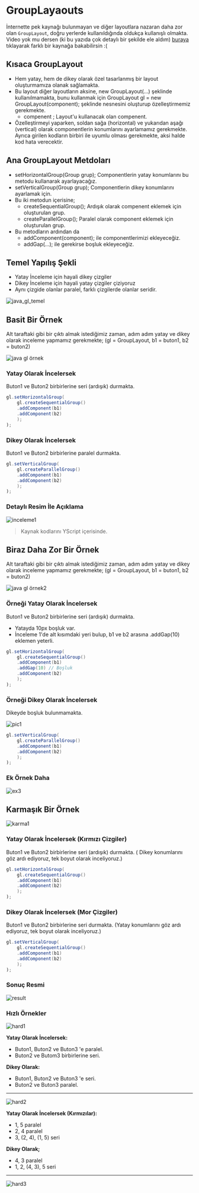 # GroupLayaouts

İnternette pek kaynağı bulunmayan ve diğer layoutlara nazaran daha zor olan `GroupLayout`, doğru yerlerde kullanıldığında oldukça kullanışlı olmakta. Video yok mu dersen (ki bu yazıda çok detaylı bir şekilde ele aldım) [buraya](https://www.youtube.com/watch?v=vA9ZSgaLaJs&t=317s) tıklayarak farklı bir kaynağa bakabilirsin :(

## Kısaca GroupLayout

- Hem yatay, hem de dikey olarak özel tasarlanmış bir layout oluşturmamıza olanak sağlamakta.
- Bu layout diğer layoutların aksine, new GroupLayout(...) şeklinde kullanılmamakta, bunu kullanmak için GroupLayout gl = new GroupLayout(component); şeklinde nesnesini oluşturup özelleştirmemiz gerekmekte.
  - compenent ; Layout'u kullanacak olan compenent.
- Özelleştirmeyi yaparken, soldan sağa (horizontal) ve yukarıdan aşağı (vertical) olarak componentlerin konumlarını ayarlamamız gerekmekte. Ayrıca girilen kodların birbiri ile uyumlu olması gerekmekte, aksi halde kod hata verecektir.

## Ana GroupLayout Metdoları

- setHorizontalGroup(Group grup); Componentlerin yatay konumlarını bu metodu kullanarak ayarlayacağız.
- setVerticalGroup(Group grup); Componentlerin dikey konumlarını ayarlamak için.
- Bu iki metodun içerisine;
  - createSequentialGroup(); Ardışık olarak compenent eklemek için oluşturulan grup.
  - createParallelGroup(); Paralel olarak component eklemek için oluşturulan grup.
- Bu metodların ardından da
  - addComponent(component); ile componentlerimizi ekleyeceğiz.
  - addGap(...); ile gerekirse boşluk ekleyeceğiz.

## Temel Yapılış Şekli

- Yatay İnceleme için hayali dikey çizgiler
- Dikey İnceleme için hayali yatay çizgiler çiziyoruz
- Aynı çizgide olanlar paralel, farklı çizgilerde olanlar seridir.

![java_gl_temel](../../../res/java_gl_temel.png)

## Basit Bir Örnek

Alt taraftaki gibi bir çıktı almak istediğimiz zaman, adım adım yatay ve dikey olarak inceleme yapmamız gerekmekte; (gl = GroupLayout, b1 = buton1, b2 = buton2)

![java gl örnek](../../../res/java_gl_ex1.png)

### Yatay Olarak İncelersek

Buton1 ve Buton2 birbirlerine seri (ardışık) durmakta.

```java
gl.setHorizontalGroup(
    gl.createSequentialGroup()
    .addComponent(b1)
    .addComponent(b2)
    );
);
```

### Dikey Olarak İncelersek

Buton1 ve Buton2 birbirlerine paralel durmakta.

```java
gl.setVerticalGroup(
    gl.createParallelGroup()
    .addComponent(b1)
    .addComponent(b2)
    );
);
```

### Detaylı Resim İle Açıklama

![inceleme1](../../../res/java_gl1.png)

> Kaynak kodlarını YScript içerisinde.

## Biraz Daha Zor Bir Örnek

Alt taraftaki gibi bir çıktı almak istediğimiz zaman, adım adım yatay ve dikey olarak inceleme yapmamız gerekmekte; (gl = GroupLayout, b1 = buton1, b2 = buton2)

![java gl örnek2](../../../res/java_gl_ex2.png)

### Örneği Yatay Olarak İncelersek

Buton1 ve Buton2 birbirlerine seri (ardışık) durmakta.

- Yatayda 10px boşluk var.
- İnceleme 1'de alt kısımdaki yeri bulup, b1 ve b2 arasına .addGap(10) eklemen yeterli.

```java
gl.setHorizontalGroup(
    gl.createSequentialGroup()
    .addComponent(b1)
    .addGap(10) // Boşluk
    .addComponent(b2)
    );
);
```

### Örneği Dikey Olarak İncelersek

Dikeyde boşluk bulunmamakta.

![pic1](../../../res/java_gl_pic1.png)

```java
gl.setVerticalGroup(
    gl.createParallelGroup()
    .addComponent(b1)
    .addComponent(b2)
    );
);
```

### Ek Örnek Daha

![ex3](../../../res/java_gl_ex3.png)

## Karmaşık Bir Örnek

![karma1](../../../res/java_gl_karma1.png)

### Yatay Olarak İncelersek (Kırmızı Çizgiler)

Buton1 ve Buton2 birbirlerine seri (ardışık) durmakta. ( Dikey konumlarını göz ardı ediyoruz, tek boyut olarak inceliyoruz.)

```java
gl.setHorizontalGroup(
    gl.createSequentialGroup()
    .addComponent(b1)
    .addComponent(b2)
    );
);
```

### Dikey Olarak İncelersek (Mor Çizgiler)

Buton1 ve Buton2 birbirlerine seri durmakta. (Yatay konumlarını göz ardı ediyoruz, tek boyut olarak inceliyoruz.)

```java
gl.setVerticalGroup(
    gl.createSequentialGroup()
    .addComponent(b1)
    .addComponent(b2)
    );
);
```

### Sonuç Resmi

![result](../../../res/java_gl_result1.png)

### Hızlı Örnekler

![hard1](../../../res/java_gl_hard1.png)

**Yatay Olarak İncelersek:**

- Buton1, Buton2 ve Buton3 'e paralel.
- Buton2 ve Butom3 birbirlerine seri.

**Dikey Olarak:**

- Buton1, Buton2 ve Buton3 'e seri.
- Buton2 ve Buton3 paralel.

---

![hard2](../../../res/java_gl_hard2.png)

**Yatay Olarak İncelersek (Kırmızılar):**

- 1, 5 paralel
- 2, 4 paralel
- 3,  (2, 4), (1, 5) seri

**Dikey Olarak;**

- 4, 3 paralel
- 1, 2, (4, 3), 5 seri

---

![hard3](../../../res/java_gl_hard3.png)
